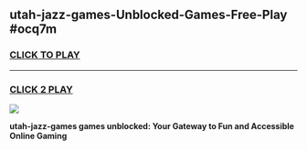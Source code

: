 
## utah-jazz-games-Unblocked-Games-Free-Play #ocq7m
<h3>
<a href="https://us.freeplayer.one?title=utah-jazz-games&ref=9M">CLICK TO PLAY</a></h3>
<hr>

<h3>
<a href="https://us.freeplayer.one?title=utah-jazz-games&ref=9M">CLICK 2 PLAY</a>
  
</h3>

<a href="https://us.freeplayer.one?title=utah-jazz-games&ref=9M"><img src="https://clearcache.store/games.png"></a>


**utah-jazz-games games unblocked: Your Gateway to Fun and Accessible Online Gaming**
